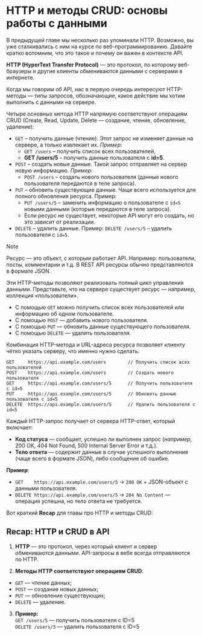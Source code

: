 # HTTP и методы CRUD: основы работы с данными

В предыдущей главе мы несколько раз упоминали HTTP. Возможно, вы уже сталкивались с ним на курсе по веб-программированию. Давайте кратко вспомним, что это такое и почему он важен в контексте API.

**HTTP (HyperText Transfer Protocol)** — это протокол, по которому веб-браузеры и другие клиенты обмениваются данными с серверами в интернете.

Когда мы говорим об API, нас в первую очередь интересуют HTTP-методы — типы запросов, обозначающие, какое действие мы хотим выполнить с данными на сервере.

Четыре основных метода HTTP напрямую соответствуют операциям CRUD (Create, Read, Update, Delete — создание, чтение, обновление, удаление):

- `GET` – получить данные (чтение). Этот запрос не изменяет данные на сервере, а только извлекает их. _Пример_:
  - `GET /users` – получить список всех пользователей,
  - **GET /users/5** – получить данные пользователя с **id=5**.
- `POST` – создать новые данные. Такой запрос отправляет на сервер новую информацию. _Пример_:
  - `POST /users` – создать нового пользователя (данные нового пользователя передаются в теле запроса).
- `PUT` – обновить существующие данные. Чаще всего используется для полного обновления ресурса. Пример:
  - `PUT /users/5` – заменить информацию о пользователе с `id=5` новыми данными (которые передаются в теле запроса).
  - Если ресурс не существует, некоторые API могут его создать, но это зависит от реализации.
- `DELETE` – удалить данные. Пример: `DELETE /users/5` – удалить пользователя с `id=5`.

> [!NOTE]
> Ресурс — это объект, с которым работает API. Например: пользователи, посты, комментарии и т.д. В REST API ресурсы обычно представляются в формате JSON.

Эти HTTP-методы позволяют реализовать полный цикл управления данными. Представьте, что на сервере существует ресурс — например, коллекция «пользователи».

- С помощью `GET` можно получить список всех пользователей или информацию об одном пользователе.
- С помощью `POST` — добавить нового пользователя.
- С помощью `PUT` — обновить данные существующего пользователя.
- С помощью `DELETE` — удалить пользователя.

Комбинация HTTP-метода и URL-адреса ресурса позволяет клиенту чётко указать серверу, что именно нужно сделать.

```
GET     https://api.example.com/users        // Получить список всех пользователей
POST    https://api.example.com/users        // Создать нового пользователя
GET     https://api.example.com/users/5      // Получить пользователя с id=5
PUT     https://api.example.com/users/5      // Обновить данные пользователя с id=5
DELETE  https://api.example.com/users/5      // Удалить пользователя с id=5
```

Каждый HTTP-запрос получает от сервера HTTP-ответ, который включает:

- **Код статуса** — сообщает, успешно ли выполнен запрос (_например_, 200 OK, 404 Not Found, 500 Internal Server Error и т.д.).
- **Тело ответа** — содержит данные в случае успешного выполнения (чаще всего в формате JSON), либо сообщение об ошибке.

**Пример**:

- `GET    https://api.example.com/users/5` → `200 OK` + JSON-объект с данными пользователя.
- `DELETE https://api.example.com/users/5` → `204 No Content` — операция успешна, но тело ответа не требуется.

Вот краткий **Recap** для главы про HTTP и методы CRUD:


## Recap: HTTP и CRUD в API

1. **HTTP** — это протокол, через который клиент и сервер обмениваются данными. API-запросы в вебе всегда отправляются по HTTP.

2. **Методы HTTP соответствуют операциям CRUD**:

  - `GET` — чтение данных;
  - `POST` — создание новых данных;
  - `PUT` — обновление существующих;
  - `DELETE` — удаление.

3. **Пример:**  
  `GET /users/5` — получить пользователя с ID=5  
  `DELETE /users/5` — удалить пользователя с ID=5

